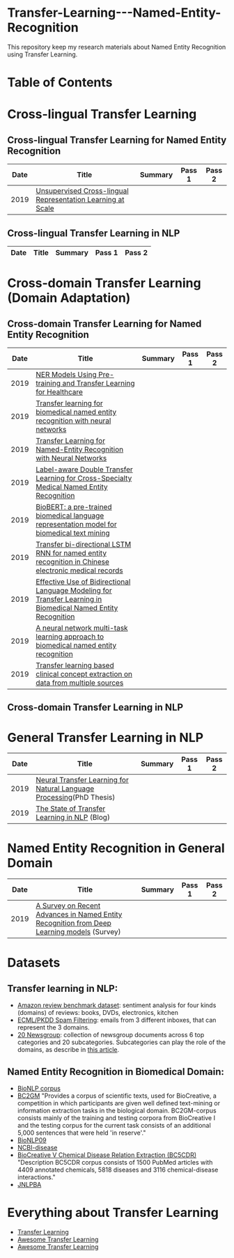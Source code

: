 # Transfer-Learning---Named-Entity-Recognition
This repository keep my research materials about Named Entity Recognition using Transfer Learning.

# Table of Contents

# Cross-lingual Transfer Learning
## Cross-lingual Transfer Learning for Named Entity Recognition
|Date|Title| Summary | Pass 1 | Pass 2 |
|----|----|----|----|----|
|2019 | [Unsupervised Cross-lingual Representation Learning at Scale](https://arxiv.org/pdf/1911.02116.pdf) ||||

## Cross-lingual Transfer Learning in NLP
|Date| Title | Summary | Pass 1 | Pass 2 |
|----|----|----|----|----|

# Cross-domain Transfer Learning (Domain Adaptation)

## Cross-domain Transfer Learning for Named Entity Recognition
|Date| Title | Summary | Pass 1 | Pass 2 |
|----|----|----|----|----|
|2019| [NER Models Using Pre-training and Transfer Learning for Healthcare](https://arxiv.org/pdf/1910.11241.pdf) ||||
|2019| [Transfer learning for biomedical named entity recognition with neural networks](https://www.ncbi.nlm.nih.gov/pmc/articles/PMC6247938/pdf/bty449.pdf) ||||
|2019| [Transfer Learning for Named-Entity Recognition with Neural Networks](https://arxiv.org/pdf/1705.06273.pdf) ||||
|2019| [Label-aware Double Transfer Learning for Cross-Specialty Medical Named Entity Recognition](https://arxiv.org/pdf/1804.09021.pdf) ||||
|2019| [BioBERT: a pre-trained biomedical language representation model for biomedical text mining](https://arxiv.org/pdf/1901.08746.pdf) ||||
|2019| [Transfer bi-directional LSTM RNN for named entity recognition in Chinese electronic medical records](https://ieeexplore.ieee.org/abstract/document/8210840) ||||
|2019| [Effective Use of Bidirectional Language Modeling for Transfer Learning in Biomedical Named Entity Recognition](https://arxiv.org/pdf/1711.07908.pdf)  ||||
|2019| [A neural network multi-task learning approach to biomedical named entity recognition](https://bmcbioinformatics.biomedcentral.com/articles/10.1186/s12859-017-1776-8) ||||
|2019| [Transfer learning based clinical concept extraction on data from multiple sources](https://www.sciencedirect.com/science/article/pii/S1532046414001233) ||||

## Cross-domain Transfer Learning in NLP

# General Transfer Learning in NLP
|Date| Title | Summary | Pass 1 | Pass 2 |
|----|----|----|----|----|
|2019| [Neural Transfer Learning for Natural Language Processing](https://ruder.io/thesis/neural_transfer_learning_for_nlp.pdf)(PhD Thesis) ||||
|2019| [The State of Transfer Learning in NLP](https://ruder.io/state-of-transfer-learning-in-nlp/) (Blog) ||||

# Named Entity Recognition in General Domain
|Date| Title | Summary | Pass 1 | Pass 2 |
|----|----|----|----|----|
|2019| [A Survey on Recent Advances in Named Entity Recognition from Deep Learning models](https://arxiv.org/pdf/1910.11470.pdf) (Survey) ||||

# Datasets
## Transfer learning in NLP:
* [Amazon review benchmark dataset](https://www.cs.jhu.edu/~mdredze/datasets/sentiment/): sentiment analysis for four kinds (domains) of reviews: books, DVDs, electronics, kitchen
* [ECML/PKDD Spam Filtering](http://www.ecmlpkdd2006.org/challenge.html#download): emails from 3 different inboxes, that can represent the 3 domains.
* [20 Newsgroup](http://qwone.com/~jason/20Newsgroups/): collection of newsgroup documents across 6 top categories and 20 subcategories. Subcategories can play the role of the domains, as describe in [this article](https://arxiv.org/pdf/1707.01217.pdf).
## Named Entity Recognition in Biomedical Domain:
* [BioNLP corpus](https://www.ncbi.nlm.nih.gov/research/bionlp/Data/)
* [BC2GM](https://omictools.com/bc2gm-corpus-tool)
"Provides a corpus of scientific texts, used for BioCreative, a competition in which participants are given well defined text-mining or information extraction tasks in the biological domain. BC2GM-corpus consists mainly of the training and testing corpora from BioCreative I and the testing corpus for the current task consists of an additional 5,000 sentences that were held 'in reserve'."
* [BioNLP09](https://www.aclweb.org/anthology/W09-1401.pdf)
* [NCBI-disease](https://www.ncbi.nlm.nih.gov/CBBresearch/Dogan/DISEASE/)
* [BioCreative V Chemical Disease Relation Extraction (BC5CDR)](https://biocreative.bioinformatics.udel.edu/tasks/biocreative-v/track-3-cdr/)
"Description
BC5CDR corpus consists of 1500 PubMed articles with 4409 annotated chemicals, 5818 diseases and 3116 chemical-disease interactions."
* [JNLPBA](http://www.nactem.ac.uk/tsujii/GENIA/ERtask/report.html)

# Everything about Transfer Learning
* [Transfer Learning](https://github.com/jindongwang/transferlearning)
* [Awesome Transfer Learning](https://github.com/artix41/awesome-transfer-learning)
* [Awesome Transfer Learning](https://github.com/sun254/awesome-transfer-learning)
